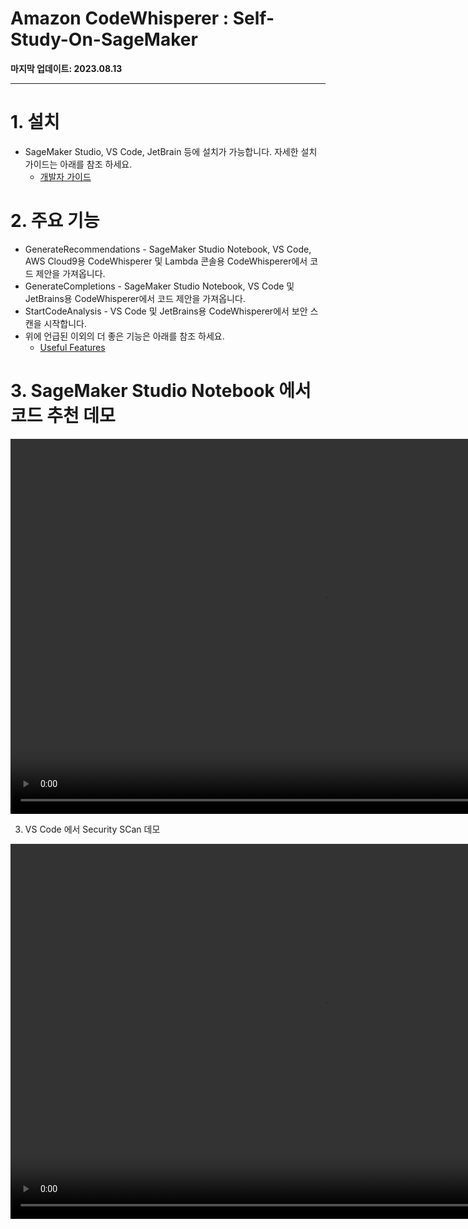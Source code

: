 # Amazon CodeWhisperer : Self-Study-On-SageMaker

**마지막 업데이트: 2023.08.13**


---

# 1. 설치
- SageMaker Studio, VS Code, JetBrain 등에 설치가 가능합니다. 자세한 설치 가이드는 아래를 참조 하세요.
    - [개발자 가이드](https://docs.aws.amazon.com/codewhisperer/latest/userguide/getting-started.html)

# 2. 주요 기능
- GenerateRecommendations - SageMaker Studio Notebook, VS Code, AWS Cloud9용 CodeWhisperer 및 Lambda 콘솔용 CodeWhisperer에서 코드 제안을 가져옵니다.
- GenerateCompletions - SageMaker Studio Notebook, VS Code 및 JetBrains용 CodeWhisperer에서 코드 제안을 가져옵니다.
- StartCodeAnalysis - VS Code 및 JetBrains용 CodeWhisperer에서 보안 스캔을 시작합니다.
- 위에 언급된 이외의 더 좋은 기능은 아래를 참조 하세요.
    - [Useful Features](https://docs.aws.amazon.com/codewhisperer/latest/userguide/actions-and-shortcuts.html#useful-apis)
    
    
# 3. SageMaker Studio Notebook 에서 코드 추천 데모
<video width="1000" height="600" controls>
  <source src="img/13-CodeWhisperer-SageMaker-Studio-Notebook.mp4" type="video/mp4">
</video>


3. VS Code 에서 Security SCan 데모
<video width="1000" height="600" controls>
  <source src="img/14-CodeWhisperer-Security-Scan.mp4" type="video/mp4">
</video>
